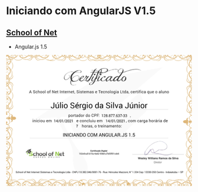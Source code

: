 # Iniciando com AngularJS V1.5
## [School of Net](https://www.schoolofnet.com)

* Angular.js 1.5

![Meu Certificado](certificate/certificate.jpg)
